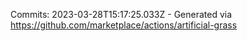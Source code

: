 Commits: 2023-03-28T15:17:25.033Z - Generated via https://github.com/marketplace/actions/artificial-grass
<br>
